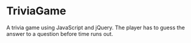 # TriviaGame
A trivia game using JavaScript and jQuery. The player has to guess the answer to a question before time runs out. 

